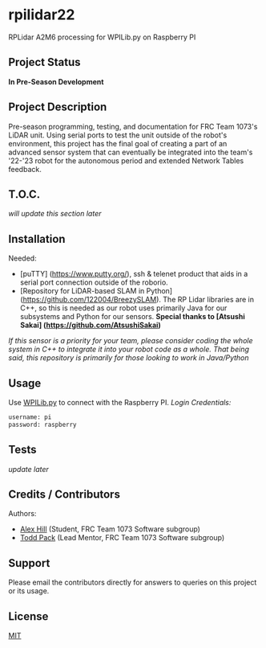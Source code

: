 # rpilidar22
RPLidar A2M6 processing for WPILib.py on Raspberry PI
## Project Status
**In Pre-Season Development**
## Project Description
Pre-season programming, testing, and documentation for FRC Team 1073's LiDAR unit. Using serial ports to test the unit outside of the robot's environment, this project has the final goal of creating a part of an advanced sensor system that can eventually be integrated into the team's '22-'23 robot for the autonomous period and extended Network Tables feedback. 
## T.O.C.
*will update this section later*
## Installation
Needed:
- [puTTY] (https://www.putty.org/), ssh & telenet product that aids in a serial port connection outside of the roborio.  
- [Repository for LiDAR-based SLAM in Python] (https://github.com/122004/BreezySLAM). The RP Lidar libraries are in C++, so this is needed as our robot uses primarily Java for our subsystems and Python for our sensors. **Special thanks to [Atsushi Sakai] (https://github.com/AtsushiSakai)**

*If this sensor is a priority for your team, please consider coding the whole system in C++ to integrate it into your robot code as a whole. That being said, this repository is primarily for those looking to work in Java/Python*
## Usage
Use [WPILib.py](http://wpilibpi.local/) to connect with the Raspberry PI. 
*Login Credentials:*
```bash
username: pi
password: raspberry
```
## Tests 
*update later*
## Credits / Contributors
Authors:
- [Alex Hill](https://github.com/122004) (Student, FRC Team 1073 Software subgroup)
- [Todd Pack](https://github.com/roboticsgeek) (Lead Mentor, FRC Team 1073 Software subgroup)
## Support
Please email the contributors directly for answers to queries on this project or its usage. 
## License
[MIT](https://choosealicense.com/licenses/mit/)
